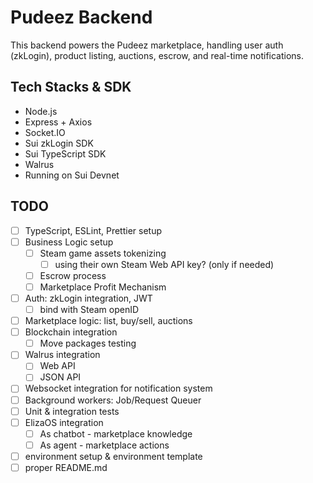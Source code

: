 # Pudeez Backend 

This backend powers the Pudeez marketplace, handling user auth (zkLogin), product listing, auctions, escrow, and real-time notifications.

## Tech Stacks & SDK
- Node.js
- Express + Axios
- Socket.IO
- Sui zkLogin SDK
- Sui TypeScript SDK
- Walrus 
- Running on Sui Devnet

## TODO
- [ ] TypeScript, ESLint, Prettier setup
- [ ] Business Logic setup
  - [ ] Steam game assets tokenizing
    - [ ] using their own Steam Web API key? (only if needed)
  - [ ] Escrow process
  - [ ] Marketplace Profit Mechanism
- [ ] Auth: zkLogin integration, JWT
  - [ ] bind with Steam openID
- [ ] Marketplace logic: list, buy/sell, auctions
- [ ] Blockchain integration
  - [ ] Move packages testing
- [ ] Walrus integration
  - [ ] Web API
  - [ ] JSON API
- [ ] Websocket integration for notification system
- [ ] Background workers: Job/Request Queuer
- [ ] Unit & integration tests
- [ ] ElizaOS integration
  - [ ] As chatbot - marketplace knowledge
  - [ ] As agent - marketplace actions
- [ ] environment setup & environment template
- [ ] proper README.md
